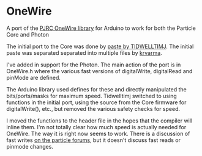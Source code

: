 OneWire
=======

A port of the [PJRC OneWire library](https://www.pjrc.com/teensy/td_libs_OneWire.html) for Arduino to work for both the Particle Core and Photon

The initial port to the Core was done by [paste by TIDWELLTIMJ](http://pastebin.com/i1ypx0Qn). The initial paste was separated separated into multiple files by [krvarma](https://github.com/krvarma/Dallas_DS18B20_SparkCore).

I've added in support for the Photon. The main action of the port is in OneWire.h where the various fast versions of digitalWrite, digitalRead and pinMode are defined.

The Arduino library used defines for these and directly manipulated the bits/ports/masks for maximum speed. Tidwelltimj switched to using functions in the initial port, using the source from the Core firmware for digitalWrite(), etc., but removed the various safety checks for speed.

I moved the functions to the header file in the hopes that the compiler will inline them. I'm not totally clear how much speed is actually needed for OneWire. The way it is right now seems to work. There is a discussion of fast writes [on the particle forums](https://community.particle.io/t/photon-and-the-pin-map-challenge/12223), but it doesn't discuss fast reads or pinmode changes.
